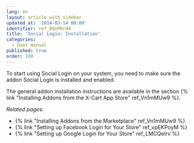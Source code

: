 ```yaml
---
lang: en
layout: article_with_sidebar
updated_at: '2014-03-14 00:00'
identifier: ref_0QnPKc94
title: 'Social Login: Installation'
categories:
  - User manual
published: true
order: 100
---
```

To start using Social Login on your system, you need to make sure the addon Social Login is installed and enabled. 

The general addon installation instructions are available in the section {% link "Installing Addons from the X-Cart App Store" ref_Vn1mMUw9 %}.

_Related pages:_

*   {% link "Installing Addons from the Marketplace" ref_Vn1mMUw9 %}
*   {% link "Setting up Facebook Login for Your Store" ref_vpEKPoyM %}
*   {% link "Setting up Google Login for Your Store" ref_LMCQeIrv %}

